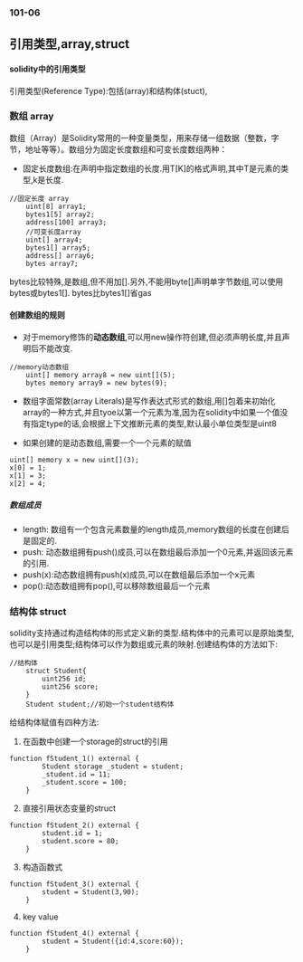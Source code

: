 ### 101-06

## 引用类型,array,struct

#### solidity中的引用类型
引用类型(Reference Type):包括(array)和结构体(stuct),

### 数组 array
数组（Array）是Solidity常用的一种变量类型，用来存储一组数据（整数，字节，地址等等）。数组分为固定长度数组和可变长度数组两种：

- 固定长度数组:在声明中指定数组的长度.用T[K]的格式声明,其中T是元素的类型,k是长度.
```solidity
//固定长度 array
    uint[8] array1;
    bytes1[5] array2;
    address[100] array3;
    //可变长度array
    uint[] array4;
    bytes1[] array5;
    address[] array6;
    bytes array7;

```
bytes比较特殊,是数组,但不用加[].另外,不能用byte[]声明单字节数组,可以使用bytes或bytes1[]. bytes比bytes1[]省gas


#### 创建数组的规则

- 对于memory修饰的**动态数组**,可以用new操作符创建,但必须声明长度,并且声明后不能改变.
```solidity
//memory动态数组
    uint[] memory array8 = new uint[](5);
    bytes memory array9 = new bytes(9);
```

- 数组字面常数(array Literals)是写作表达式形式的数组,用[]包着来初始化array的一种方式,并且tyoe以第一个元素为准,因为在solidity中如果一个值没有指定type的话,会根据上下文推断元素的类型,默认最小单位类型是uint8

- 如果创建的是动态数组,需要一个一个元素的赋值
```solidity
uint[] memory x = new uint[](3);
x[0] = 1;
x[1] = 3;
x[2] = 4;
```
##### 数组成员
- length: 数组有一个包含元素数量的length成员,memory数组的长度在创建后是固定的.
- push: 动态数组拥有push()成员,可以在数组最后添加一个0元素,并返回该元素的引用.
- push(x):动态数组拥有push(x)成员,可以在数组最后添加一个x元素
- pop():动态数组拥有pop(),可以移除数组最后一个元素


### 结构体 struct
solidity支持通过构造结构体的形式定义新的类型.结构体中的元素可以是原始类型,也可以是引用类型;结构体可以作为数组或元素的映射.创建结构体的方法如下:
```solidity
//结构体
    struct Student{
        uint256 id;
        uint256 score;
    }
    Student student;//初始一个student结构体
```
给结构体赋值有四种方法:     
1. 在函数中创建一个storage的struct的引用
```solidity
function fStudent_1() external {
        Student storage _student = student;
        _student.id = 11;
        _student.score = 100;
    }
```

2. 直接引用状态变量的struct
```solidity
function fStudent_2() external {
        student.id = 1;
        student.score = 80;
    }
```

3. 构造函数式
```solidity
function fStudent_3() external {
        student = Student(3,90);
    }
```

4. key value
```solidity
function fStudent_4() external {
        student = Student({id:4,score:60});
    }
```

